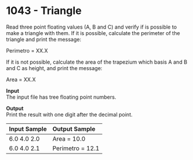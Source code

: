 # 1043 - Triangle

Read three point floating values (A, B and C) and verify if is possible to make a triangle with them. If it is possible, calculate the perimeter of the triangle and print the message:

Perimetro = XX.X

If it is not possible, calculate the area of the trapezium which basis A and B and C as height, and print the message:

Area = XX.X

**Input**<br>
The input file has tree floating point numbers.

**Output**<br>
Print the result with one digit after the decimal point.

| Input Sample      | Output Sample         |
|:------------------|:----------------------|
| 6.0 4.0 2.0       | Area = 10.0           |
| 6.0 4.0 2.1       | Perimetro = 12.1      |